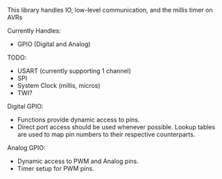 This library handles IO, low-level communication, and the millis timer on AVRs

Currently Handles:
- GPIO (Digital and Analog)

TODO:
- USART (currently supporting 1 channel)
- SPI
- System Clock (millis, micros)
- TWI?

Digital GPIO:
- Functions provide dynamic access to pins.
- Direct port access should be used whenever possible. Lookup tables are used
to map pin numbers to their respective counterparts.

Analog GPIO:
- Dynamic access to PWM and Analog pins.
- Timer setup for PWM pins.
